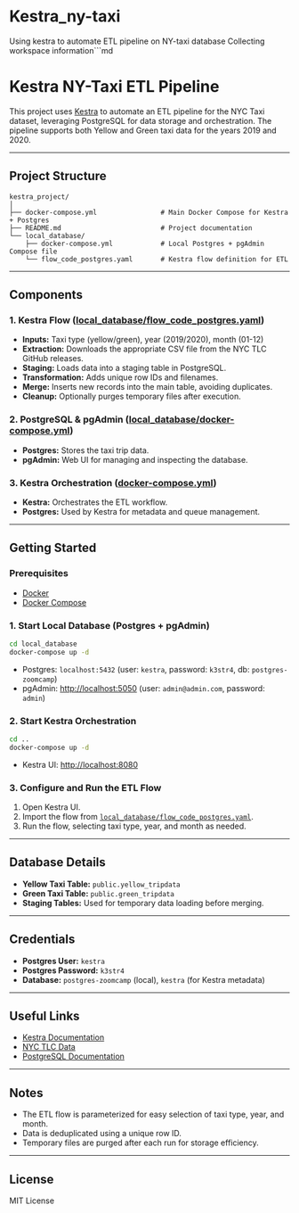 # Kestra_ny-taxi
Using kestra to automate ETL pipeline on NY-taxi database
Collecting workspace information```md
# Kestra NY-Taxi ETL Pipeline

This project uses [Kestra](https://kestra.io/) to automate an ETL pipeline for the NYC Taxi dataset, leveraging PostgreSQL for data storage and orchestration. The pipeline supports both Yellow and Green taxi data for the years 2019 and 2020.

---

## Project Structure

```
kestra_project/
│
├── docker-compose.yml                # Main Docker Compose for Kestra + Postgres
├── README.md                         # Project documentation
└── local_database/
    ├── docker-compose.yml            # Local Postgres + pgAdmin Compose file
    └── flow_code_postgres.yaml       # Kestra flow definition for ETL
```

---

## Components

### 1. Kestra Flow ([local_database/flow_code_postgres.yaml](local_database/flow_code_postgres.yaml))

- **Inputs:** Taxi type (yellow/green), year (2019/2020), month (01-12)
- **Extraction:** Downloads the appropriate CSV file from the NYC TLC GitHub releases.
- **Staging:** Loads data into a staging table in PostgreSQL.
- **Transformation:** Adds unique row IDs and filenames.
- **Merge:** Inserts new records into the main table, avoiding duplicates.
- **Cleanup:** Optionally purges temporary files after execution.

### 2. PostgreSQL & pgAdmin ([local_database/docker-compose.yml](local_database/docker-compose.yml))

- **Postgres:** Stores the taxi trip data.
- **pgAdmin:** Web UI for managing and inspecting the database.

### 3. Kestra Orchestration ([docker-compose.yml](docker-compose.yml))

- **Kestra:** Orchestrates the ETL workflow.
- **Postgres:** Used by Kestra for metadata and queue management.

---

## Getting Started

### Prerequisites

- [Docker](https://www.docker.com/)
- [Docker Compose](https://docs.docker.com/compose/)

### 1. Start Local Database (Postgres + pgAdmin)

```sh
cd local_database
docker-compose up -d
```

- Postgres: `localhost:5432` (user: `kestra`, password: `k3str4`, db: `postgres-zoomcamp`)
- pgAdmin: [http://localhost:5050](http://localhost:5050) (user: `admin@admin.com`, password: `admin`)

### 2. Start Kestra Orchestration

```sh
cd ..
docker-compose up -d
```

- Kestra UI: [http://localhost:8080](http://localhost:8080)

### 3. Configure and Run the ETL Flow

1. Open Kestra UI.
2. Import the flow from [`local_database/flow_code_postgres.yaml`](local_database/flow_code_postgres.yaml).
3. Run the flow, selecting taxi type, year, and month as needed.

---

## Database Details

- **Yellow Taxi Table:** `public.yellow_tripdata`
- **Green Taxi Table:** `public.green_tripdata`
- **Staging Tables:** Used for temporary data loading before merging.

---

## Credentials

- **Postgres User:** `kestra`
- **Postgres Password:** `k3str4`
- **Database:** `postgres-zoomcamp` (local), `kestra` (for Kestra metadata)

---

## Useful Links

- [Kestra Documentation](https://kestra.io/docs/)
- [NYC TLC Data](https://github.com/DataTalksClub/nyc-tlc-data)
- [PostgreSQL Documentation](https://www.postgresql.org/docs/)

---

## Notes

- The ETL flow is parameterized for easy selection of taxi type, year, and month.
- Data is deduplicated using a unique row ID.
- Temporary files are purged after each run for storage efficiency.

---

## License

MIT License
```
